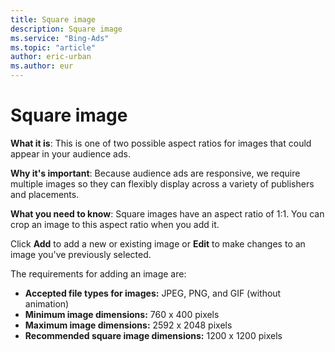 ```yaml
---
title: Square image
description: Square image
ms.service: "Bing-Ads"
ms.topic: "article"
author: eric-urban
ms.author: eur
---
```


# Square image

**What it is**: This is one of two possible aspect ratios for images that could appear in your audience ads.

**Why it's important**: Because audience ads are responsive, we require multiple images so they can flexibly display across a variety of publishers and placements.

**What you need to know**: Square images have an aspect ratio of 1:1. You can crop an image to this aspect ratio when you add it.

Click **Add** to add a new or existing image or **Edit** to make changes to an image you've previously selected.

The requirements for adding an image are:
- **Accepted file types for images:** JPEG, PNG, and GIF (without animation)
- **Minimum image dimensions:** 760 x 400 pixels
- **Maximum image dimensions:** 2592 x 2048 pixels
- **Recommended square image dimensions:** 1200 x 1200 pixels


